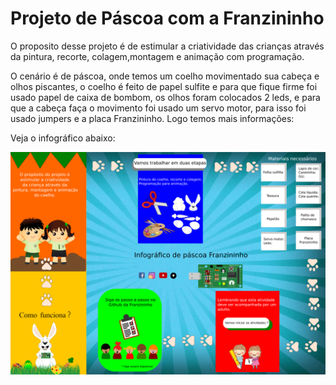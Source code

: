 # Projeto de Páscoa com a Franzininho

O proposito desse projeto é de estimular a criatividade das crianças através da pintura, recorte, colagem,montagem e
animação com programação.


O  cenário é de páscoa, onde temos um coelho movimentado sua cabeça e olhos piscantes, o coelho é feito de papel sulfite e para que fique firme foi usado papel de caixa de bombom, os olhos foram colocados 2 leds, e para que a cabeça faça o movimento foi usado um servo motor, para isso foi usado jumpers e a placa Franzininho. Logo temos mais informações:


Veja o infográfico abaixo:

![infografico-pascoa-A4.png](https://github.com/Franzininho/franzininho-docs/blob/master/02-Franzininho-DIY/Exemplos%20de%20projetos/infografico-pascoa-A4.png)
